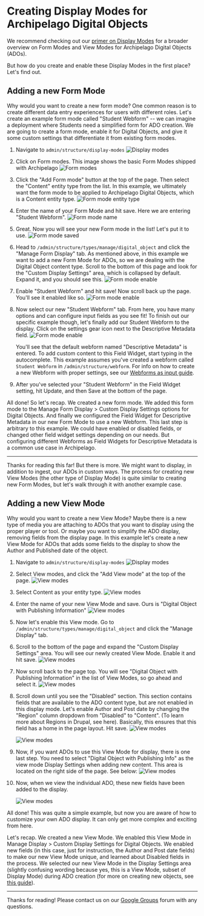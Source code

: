 # Creating Display Modes for Archipelago Digital Objects

We recommend checking out our [primer on Display Modes](webformsasinput.md) for a broader overview on Form Modes and View Modes for Archipelago Digital Objects (ADOs).

But how do you create and enable these Display Modes in the first place? Let's find out.

## Adding a new Form Mode

Why would you want to create a new form mode? One common reason is to create different data entry experiences for users with different roles. Let's create an example form mode called "Student Webform" --  we can imagine a deployment where Students need a simplified form for ADO creation. We are going to create a form mode, enable it for Digital Objects, and give it some custom settings that differentiate it from existing form modes. 

1. Navigate to `admin/structure/display-modes`
<span>![Display modes](../imgs/display-modes.jpg)</span>

2. Click on Form modes. This image shows the basic Form Modes shipped with Archipelago
<span>![Form modes](../imgs/form-modes-default.png)</span>

3. Click the "Add Form mode" button at the top of the page. Then select the "Content" entity type from the list. In this example, we ultimately want the form mode to be applied to Archipelago Digital Objects, which is a Content entity type.
<span>![Form mode entity type](../imgs/form-mode-entity-type.png)</span>

4. Enter the name of your Form Mode and hit save. Here we are entering "Student Webform".
<span>![Form mode name](../imgs/form-mode-name.png)</span>

5. Great. Now you will see your new Form mode in the list! Let's put it to use.
<span>![Form mode saved](../imgs/form-mode-saved.png)</span>

6. Head to `/admin/structure/types/manage/digital_object` and click the "Manage Form Display" tab. As mentioned above, in this example we want to add a new Form Mode for ADOs, so we are dealing with the Digital Object content type. Scroll to the bottom of this page and look for the "Custom Display Settings" area, which is collapsed by default. Expand it, and you should see this.
<span>![Form mode enable](../imgs/form-mode-enable.png)</span>

7. Enable "Student Webform" and hit save! Now scroll back up the page. You'll see it enabled like so.
<span>![Form mode enable](../imgs/form-mode-enable-2.png)</span>

8. Now select our new "Student Webform" tab. From here, you have many options and can configure input fields as you see fit! To finish out our specific example though, let's finally add our Student Webform to the display. Click on the settings gear icon next to the Descriptive Metadata field.
<span>![Form mode enable](../imgs/form-mode-add-webform.png)</span>

   You'll see that the default webform named "Descriptive Metadata" is entered. To add custom content to this Field Widget, start typing in the autocomplete. This example assumes you've created a webform called `Student Webform` in `/admin/structure/webform`. For info on how to create a new Webform with proper settings, see our [Webforms as input guide](webformsasinput.md).

9. After you've selected your "Student Webform" in the Field Widget setting, hit Update, and then Save at the bottom of the page.


All done! So let's recap. We created a new form mode. We added this form mode to the Manage Form Display > Custom Display Settings options for Digital Objects. And finally we configured the Field Widget for Descriptive Metadata in our new Form Mode to use a new Webform. This last step is arbitrary to this example. We could have enabled or disabled fields, or changed other field widget settings depending on our needs. But configuring different Webforms as Field Widgets for Descriptive Metadata is a common use case in Archipelago. 

---
Thanks for reading this far! But there is more. We might want to display, in addition to ingest, our ADOs in custom ways. The process for creating new View Modes (the other type of Display Mode) is quite similar to creating new Form Modes, but let's walk through it with another example case.

## Adding a new View Mode
Why would you want to create a new View Mode? Maybe there is a new type of media you are attaching to ADOs that you want to display using the proper player or tool. Or maybe you want to simplify the ADO display, removing fields from the display page. In this example let's create a new View Mode for ADOs that adds some fields to the display to show the Author and Published date of the object.

1. Navigate to `admin/structure/display-modes`
<span>![Display modes](../imgs/display-modes.jpg)</span>

2. Select View modes, and click the "Add View mode" at the top of the page.
<span>![View modes](../imgs/view-mode-add.png)</span>

3. Select Content as your entity type.
<span>![View modes](../imgs/view-mode-entity-type.png)</span>

4. Enter the name of your new View Mode and save. Ours is "Digital Object with Publishing Information"
<span>![View modes](../imgs/view-mode-name.png)</span>

5. Now let's enable this View mode. Go to `/admin/structure/types/manage/digital_object` and click the "Manage Display" tab.

6. Scroll to the bottom of the page and expand the "Custom Display Settings" area. You will see our newly created View Mode. Enable it and hit save.
<span>![View modes](../imgs/view-mode-enable.png)</span>

7. Now scroll back to the page top. You will see "Digital Object with Publishing Information" in the list of View Modes, so go ahead and select it.
<span>![View modes](../imgs/view-mode-enable2.png)</span>

8. Scroll down until you see the "Disabled" section. This section contains fields that are available to the ADO content type, but are not enabled in this display mode. Let's enable Author and Post date by changing the "Region" column dropdown from "Disabled" to "Content". (To learn more about Regions in Drupal, see here). Basically, this ensures that this field has a home in the page layout. Hit save.
<span>![View modes](../imgs/view-mode-disabled.png)</span>

   <span>![View modes](../imgs/view-mode-content-disabled.png)</span>

9. Now, if you want ADOs to use this View Mode for display, there is one last step. You need to select "Digital Object with Publishing Info" as the view mode Display Settings when adding new content. This area is located on the right side of the page. See below:
<span>![View modes](../imgs/view-mode-display-settings.png)</span>

10. Now, when we view the individual ADO, these new fields have been added to the display.

    <span>![View modes](../imgs/view-mode-final.png)</span>

All done! This was quite a simple example, but now you are aware of how to customize your own ADO display. It can only get more complex and exciting from here.

Let's recap. We created a new View Mode. We enabled this View Mode in Manage Display > Custom Display Settings for Digital Objects. We enabled new fields (in this case, just for instruction, the Author and Post date fields) to make our new View Mode unique, and learned about Disabled fields in the process. We selected our new View Mode in the Display Settings area (slightly confusing wording because yes, this is a View Mode, subset of Display Mode) during ADO creation (for more on creating new objects, see [this guide](firstobject.md)).

---
Thanks for reading! Please contact us on our [Google Groups](https://groups.google.com/forum/?utm_source=digest&utm_medium=email#!forum/archipelago-commons) forum with any questions.
